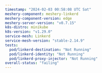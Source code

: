 ```yaml
---
timestamp: "2024-02-03 00:58:08 UTC Sat"
meshery-component: meshery-linkerd
meshery-component-version: edge
meshery-server-version: "v0.7.15"
k8s-distro: minikube
k8s-version: "v1.29.0"
service-mesh: Linkerd
service-mesh-version: "stable-2.14.9"
tests:
  pod/linkerd-destination: "Not Running"
  pod/linkerd-identity: "Not Running"
  pod/linkerd-proxy-injector: "Not Running"
overall-status: "failing"
---
```

